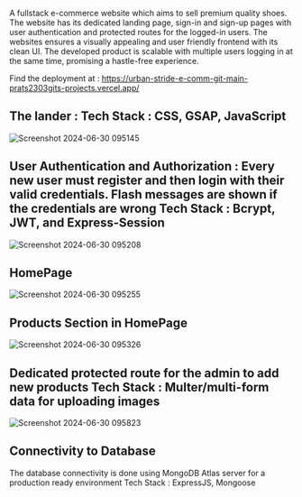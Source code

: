A fullstack e-commerce website which aims to sell premium quality shoes. The website has its dedicated landing page, sign-in and sign-up pages with user authentication and protected routes for the logged-in users.
The websites ensures a visually appealing and user friendly frontend with its clean UI. The developed product is scalable with multiple users logging in at the same time, promising a hastle-free 
experience.

Find the deployment at : https://urban-stride-e-comm-git-main-prats2303gits-projects.vercel.app/


**The lander** : 
Tech Stack : CSS, GSAP, JavaScript 
------------------------------------------------
![Screenshot 2024-06-30 095145](https://github.com/Prats2303git/UrbanStride-E-comm/assets/124715995/3ec45913-b9a5-464e-9a5b-f45829d284e2)


**User Authentication and Authorization** : Every new user must register and then login with their valid credentials. Flash messages are shown if the credentials are wrong
Tech Stack : Bcrypt, JWT, and Express-Session
-----------------------------------------------

![Screenshot 2024-06-30 095208](https://github.com/Prats2303git/UrbanStride-E-comm/assets/124715995/56f912e8-6876-46cc-b54e-ce7fae0cb53c)

**HomePage**
-----------------------------------------------

![Screenshot 2024-06-30 095255](https://github.com/Prats2303git/UrbanStride-E-comm/assets/124715995/5479bf79-1c37-4eab-897e-415e70288477)

**Products Section in HomePage**
-----------------------------------------------

![Screenshot 2024-06-30 095326](https://github.com/Prats2303git/UrbanStride-E-comm/assets/124715995/b2f5fdd4-a161-43a9-936a-e68b1373d920)

**Dedicated protected route for the admin to add new products**
Tech Stack : Multer/multi-form data for uploading images
-----------------------------------------------

![Screenshot 2024-06-30 095823](https://github.com/Prats2303git/UrbanStride-E-comm/assets/124715995/e82e9cc7-447f-4374-875e-256ec6d5effe)

**Connectivity to Database**
-----------------------------------------------

The database connectivity is done using MongoDB Atlas server for a production ready environment
Tech Stack : ExpressJS, Mongoose




